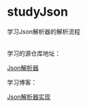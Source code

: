 # studyJson
学习Json解析器的解析流程


<br>
学习的源仓库地址：

[Json解析器](https://github.com/ACking-you/MyUtil/tree/master/json-parser)

学习博客：

[Json解析器实现](https://www.acking-you.xyz/posts/json%E8%A7%A3%E6%9E%90%E5%99%A8%E5%AE%9E%E7%8E%B0/#%E5%AE%8C%E5%96%84jobject%E7%B1%BB)


